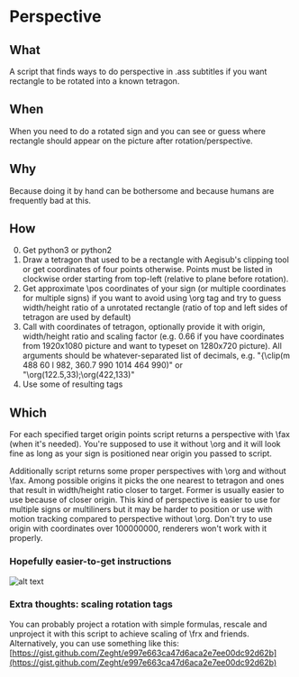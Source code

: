 # Perspective

## What
A script that finds ways to do perspective in .ass subtitles if you want rectangle to be rotated into a known tetragon.

## When
When you need to do a rotated sign and you can see or guess where rectangle should appear on the picture after rotation/perspective.

## Why
Because doing it by hand can be bothersome and because humans are frequently bad at this.

## How
0. Get python3 or python2
1. Draw a tetragon that used to be a rectangle with Aegisub's clipping tool or get coordinates of four points otherwise. Points must be listed in clockwise order starting from top-left (relative to plane before rotation).
2. Get approximate \pos coordinates of your sign (or multiple coordinates for multiple signs) if you want to avoid using \org tag and try to guess width/height ratio of a unrotated rectangle (ratio of top and left sides of tetragon are used by default)
3. Call with coordinates of tetragon, optionally provide it with origin, width/height ratio and scaling factor (e.g. 0.66 if you have coordinates from 1920x1080 picture and want to typeset on 1280x720 picture). All arguments should be whatever-separated list of decimals, e.g. "{\clip(m 488 60 l 982, 360.7 990 1014 464 990)" or "\org(122.5,33);\org(422,133)"
4. Use some of resulting tags

## Which
For each specified target origin points script returns a perspective with \fax (when it's needed).
You're supposed to use it without \org and it will look fine as long as your sign is positioned near origin you passed to script.

Additionally script returns some proper perspectives with \org and without \fax.
Among possible origins it picks the one nearest to tetragon and ones that result in width/height ratio closer to target.
Former is usually easier to use because of closer origin.
This kind of perspective is easier to use for multiple signs or multiliners but it may be harder to position or use with motion tracking compared to perspective without \org. Don't try to use origin with coordinates over 100000000, renderers won't work with it properly.

### Hopefully easier-to-get instructions
![alt text](http://puu.sh/umBNo/d9c55343fa.png "old version of script, though")

### Extra thoughts: scaling rotation tags
You can probably project a rotation with simple formulas, rescale and unproject it with this script to achieve scaling of \frx and friends.
Alternatively, you can use something like this: [https://gist.github.com/Zeght/e997e663ca47d6aca2e7ee00dc92d62b](https://gist.github.com/Zeght/e997e663ca47d6aca2e7ee00dc92d62b)
